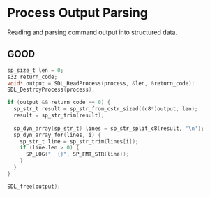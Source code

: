 # Process Output Parsing

Reading and parsing command output into structured data.

## GOOD

```c
sp_size_t len = 0;
s32 return_code;
void* output = SDL_ReadProcess(process, &len, &return_code);
SDL_DestroyProcess(process);

if (output && return_code == 0) {
  sp_str_t result = sp_str_from_cstr_sized((c8*)output, len);
  result = sp_str_trim(result);
  
  sp_dyn_array(sp_str_t) lines = sp_str_split_c8(result, '\n');
  sp_dyn_array_for(lines, i) {
    sp_str_t line = sp_str_trim(lines[i]);
    if (line.len > 0) {
      SP_LOG("  {}", SP_FMT_STR(line));
    }
  }
}

SDL_free(output);
```